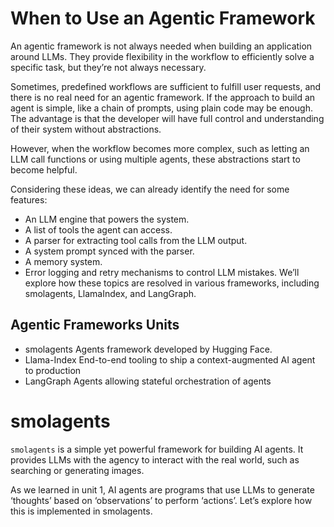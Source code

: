 # When to Use an Agentic Framework
An agentic framework is not always needed when building an application around LLMs. They provide flexibility in the workflow to efficiently solve a specific task, but they’re not always necessary.

Sometimes, predefined workflows are sufficient to fulfill user requests, and there is no real need for an agentic framework. If the approach to build an agent is simple, like a chain of prompts, using plain code may be enough. The advantage is that the developer will have full control and understanding of their system without abstractions.

However, when the workflow becomes more complex, such as letting an LLM call functions or using multiple agents, these abstractions start to become helpful.

Considering these ideas, we can already identify the need for some features:

- An LLM engine that powers the system.
- A list of tools the agent can access.
- A parser for extracting tool calls from the LLM output.
- A system prompt synced with the parser.
- A memory system.
- Error logging and retry mechanisms to control LLM mistakes. We’ll explore how these topics are resolved in various frameworks, 
including smolagents, LlamaIndex, and LangGraph.

## Agentic Frameworks Units
- smolagents	Agents framework developed by Hugging Face.	
- Llama-Index	End-to-end tooling to ship a context-augmented AI agent to production	
- LangGraph	Agents allowing stateful orchestration of agents	

# smolagents

`smolagents` is a simple yet powerful framework for building AI agents. It provides LLMs with the agency to interact with the real world, such as searching or generating images.

As we learned in unit 1, AI agents are programs that use LLMs to generate ‘thoughts’ based on ‘observations’ to perform ‘actions’. Let’s explore how this is implemented in smolagents.

